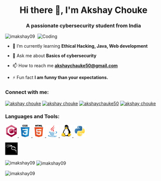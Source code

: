 <h1 align="center">Hi there 👋, I'm Akshay Chouke</h1>
<h3 align="center">A passionate cybersecurity student from India</h3>
<img align="right" alt="Coding" width="400" src="https://www.esds.co.in/blog/wp-content/uploads/2020/01/leaky-cloud-3.gif">

<p align="left"> <img src="https://komarev.com/ghpvc/?username=imakshay09&label=Profile%20views&color=0e75b6&style=flat" alt="imakshay09" /> </p>

- 🌱 I’m currently learning **Ethical Hacking, Java, Web development**

- 💬 Ask me about **Basics of cybersecurity**

- 📫 How to reach me **akshaychauke50@gmail.com**

- ⚡ Fun fact **I am funny than your expectations.**

<h3 align="left">Connect with me:</h3>
<p align="left">
<a href="https://www.linkedin.com/in/akshay-chouke-02103a213/" target="blank"><img align="center" src="https://raw.githubusercontent.com/rahuldkjain/github-profile-readme-generator/master/src/images/icons/Social/linked-in-alt.svg" alt="akshay chouke" height="30" width="40" /></a>
<a href="https://stackoverflow.com/users/akshay chouke" target="blank"><img align="center" src="https://raw.githubusercontent.com/rahuldkjain/github-profile-readme-generator/master/src/images/icons/Social/stack-overflow.svg" alt="akshay chouke" height="30" width="40" /></a>
<a href="https://instagram.com/akshaychauke50" target="blank"><img align="center" src="https://raw.githubusercontent.com/rahuldkjain/github-profile-readme-generator/master/src/images/icons/Social/instagram.svg" alt="akshaychauke50" height="30" width="40" /></a>
<a href="https://www.hackerrank.com/akshay chouke" target="blank"><img align="center" src="https://raw.githubusercontent.com/rahuldkjain/github-profile-readme-generator/master/src/images/icons/Social/hackerrank.svg" alt="akshay chouke" height="30" width="40" /></a>
</p>

<h3 align="left">Languages and Tools:</h3>
<p align="left"> <a href="https://www.w3schools.com/cpp/" target="_blank" rel="noreferrer"> <img src="https://raw.githubusercontent.com/devicons/devicon/master/icons/cplusplus/cplusplus-original.svg" alt="cplusplus" width="40" height="40"/> </a> <a href="https://www.w3schools.com/css/" target="_blank" rel="noreferrer"> <img src="https://raw.githubusercontent.com/devicons/devicon/master/icons/css3/css3-original-wordmark.svg" alt="css3" width="40" height="40"/> </a> <a href="https://www.w3.org/html/" target="_blank" rel="noreferrer"> <img src="https://raw.githubusercontent.com/devicons/devicon/master/icons/html5/html5-original-wordmark.svg" alt="html5" width="40" height="40"/> </a> <a href="https://www.java.com" target="_blank" rel="noreferrer"> <img src="https://raw.githubusercontent.com/devicons/devicon/master/icons/java/java-original.svg" alt="java" width="40" height="40"/> </a> <a href="https://www.linux.org/" target="_blank" rel="noreferrer"> <img src="https://raw.githubusercontent.com/devicons/devicon/master/icons/linux/linux-original.svg" alt="linux" width="40" height="40"/> </a> <a href="https://www.python.org" target="_blank" rel="noreferrer"> <img src="https://raw.githubusercontent.com/devicons/devicon/master/icons/python/python-original.svg" alt="python" width="40" height="40"/> </a> </p>  <img width="40" height="40" src="https://github.com/divyanshojha99/PICBOX/blob/main/kali.png?raw=true"> 

<p><img align="left" src="https://github-readme-stats.vercel.app/api/top-langs?username=imakshay09&show_icons=true&locale=en&layout=compact" alt="imakshay09" /></p>

<p>&nbsp;<img align="center" src="https://github-readme-stats.vercel.app/api?username=imakshay09&show_icons=true&locale=en" alt="imakshay09" /></p>

<p><img align="center" src="https://github-readme-streak-stats.herokuapp.com/?user=imakshay09&" alt="imakshay09" /></p>
